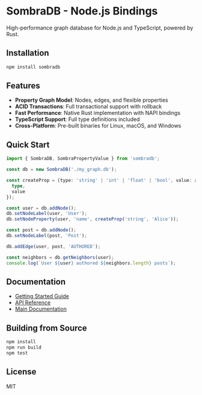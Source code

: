 # SombraDB - Node.js Bindings

High-performance graph database for Node.js and TypeScript, powered by Rust.

## Installation

```bash
npm install sombradb
```

## Features

- **Property Graph Model**: Nodes, edges, and flexible properties
- **ACID Transactions**: Full transactional support with rollback
- **Fast Performance**: Native Rust implementation with NAPI bindings
- **TypeScript Support**: Full type definitions included
- **Cross-Platform**: Pre-built binaries for Linux, macOS, and Windows

## Quick Start

```typescript
import { SombraDB, SombraPropertyValue } from 'sombradb';

const db = new SombraDB('./my_graph.db');

const createProp = (type: 'string' | 'int' | 'float' | 'bool', value: any): SombraPropertyValue => ({
  type,
  value
});

const user = db.addNode();
db.setNodeLabel(user, 'User');
db.setNodeProperty(user, 'name', createProp('string', 'Alice'));

const post = db.addNode();
db.setNodeLabel(post, 'Post');

db.addEdge(user, post, 'AUTHORED');

const neighbors = db.getNeighbors(user);
console.log(`User ${user} authored ${neighbors.length} posts`);
```

## Documentation

- [Getting Started Guide](https://github.com/maskdotdev/sombra/blob/main/docs/nodejs-guide.md)
- [API Reference](https://github.com/maskdotdev/sombra/blob/main/sombra.d.ts)
- [Main Documentation](https://github.com/maskdotdev/sombra)

## Building from Source

```bash
npm install
npm run build
npm test
```

## License

MIT
